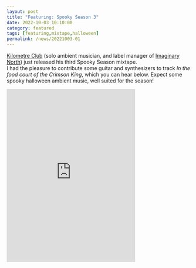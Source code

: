 ```yaml
---
layout: post
title: "Featuring: Spooky Season 3"
date: 2022-10-03 10:10:00
category: featured
tags: [featuring,mixtape,halloween]
permalink: /news/20221003-01
---
```


[Kilometre Club]("https://kilometreclub.bandcamp.com") (solo ambient musician, and label manager of [Imaginary North]("https://imaginarynorth.bandcamp.com/")) just released his third Spooky Season mixtape.<!--more--><br/>
I had the pleasure to contribute some guitar and synthesizers to track *In the food court of the Crimson King*, which you can hear below. Expect some spooky halloween ambient music, well suited for the season!<br/>

<iframe style="border: 0; width: 350px; height: 470px;" src="https://bandcamp.com/EmbeddedPlayer/album=3891681948/size=large/bgcol=ffffff/linkcol=0687f5/tracklist=false/track=4169374196/transparent=true/" seamless><a href="https://kilometreclub.bandcamp.com/album/spooky-season-3"></a></iframe>
